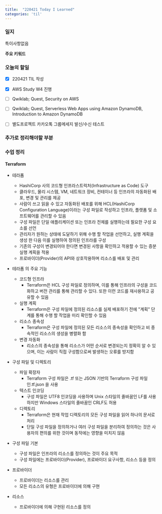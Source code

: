 ```yaml
---
title:  "220421 Today I Learned"
categories: 'til'
---
```

<!-- 
![aas](/assets/til/220328til1.png)

<img src="/assets/til/220328til1.png" width="100%" height="100%"> -->



### 일지

특이사항없음


**주요 키워드**



### 오늘의 할일

- [x] 220421 TIL 작성
- [x] AWS Study W4 진행
- [ ] Qwiklab; Quest, Security on AWS
- [ ] Qwiklab; Quest, Serverless Web Apps using Amazon DynamoDB, Introduction to Amazon DynamoDB
- [ ] 별도프로젝트 카카오톡 그룹메세지 발신/수신 테스트



### 추가로 정리해야할 부분



### 수업 정리

#### Terraform

- 테라폼
    - HashiCorp 사의 코드형 인프라스트럭처(Infrastructure as Code) 도구
    - 클라우드, 물리 시스템, VM, 네트워크 장비, 컨테이너 등 인프라의 자동화된 배포, 변경 및 관리를 제공
    - 사람이 쓰고 읽을 수 있고 자동화된 배포를 위해 HCL(HashiCorp Configuration Language)이라는 구성 파일로 작성하고 인프라, 플랫폼 및 소프트웨어를 관리할 수 있음
    - 구성 파일은 단일 애플리케이션 또는 인프라 전체를 실행하는데 필요한 구성 요소를 선언
    - 관리자가 원하는 상태에 도달하기 위해 수행 할 작업을 선언하고, 실행 계획을 생성 한 다음 이를 실행하여 정의된 인프라를 구성
    - 기존의 구성이 변경되어야 한다면 변경된 사항을 확인하고 적용할 수 있는 증분 실행 계획을 적용
    - 프로바이더(Provider)의 API와 상호작용하며 리소스를 배포 및 관리

- 테라폼 의 주요 기능
    - 코드형 인프라
        - Terraform은 HCL 구성 파일로 정의하며, 이를 통해 인프라의 구성을 코드화하고 버전 관리를 통해 관리할 수 있다. 또한 이런 코드를 재사용하고 공유할 수 있음
    - 실행 계획
        - Terraform은 구성 파일에 정의된 리소스를 실제 배포하기 전에 "계획" 단계를 통해 수행 할 작업을 미리 확인할 수 있음
    - 리소스 종속성
        - Terraform은 구성 파일에 정의된 모든 리소스의 종속성을 확인하고 비 종속적인 리소스의 생성을 병렬화 함
    - 변경 자동화
        - 리소스의 종속성을 통해 리소스가 어떤 순서로 변경되는지 정확히 알 수 있으며, 이는 사람이 직접 구성함으로써 발생하는 오류를 방지함

- 구성 파일 및 디렉토리
    - 파일 확장자
        - Terraform 구성 파일은 .tf 또는 JSON 기반의 Terraform 구성 파일인.tf.json 을 사용
    - 텍스트 인코딩
        - 구성 파일은 UTF8 인코딩을 사용하며 Unix 스타일의 줄바꿈인 LF를 사용하지만 Windows 스타일의 줄바꿈인 CRLF도 허용
    - 디렉토리
        - Terraform은 현재 작업 디렉토리의 모든 구성 파일을 읽어 하나의 문서로 처리
        - 단일 구성 파일을 정의하거나 여러 구성 파일을 분리하여 정의하는 것은 사용자의 편의를 위한 것이며 동작에는 영향을 미치지 않음

- 구성 파일 기본
    - 구성 파일은 인프라의 리소스를 정의하는 것이 주요 목적
    - 구성 파일에는 프로바이더(Provider), 프로바이더 요구사항, 리소스 등을 정의

- 프로바이더
    - 프로바이더는 리소스를 관리
    - 모든 리소스의 유형은 프로바이더에 의해 구현

- 리소스
    - 프로바이더에 의해 구현된 리소스를 정의